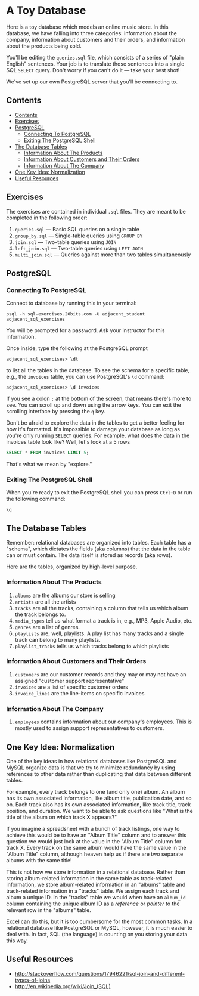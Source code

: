 # A Toy Database

Here is a toy database which models an online music store.  In this database, we have falling into three categories: information about the company, information about customers and their orders, and information about the products being sold.

You'll be editing the `queries.sql` file, which consists of a series of
"plain English" sentences.  Your job is to translate those sentences into a
single SQL `SELECT` query.  Don't worry if you can't do it — take your best shot!

We've set up our own PostgreSQL server that you'll be connecting to.

## Contents

- [Contents](#Contents)
- [Exercises](#Exercises)
- [PostgreSQL](#PostgreSQL)
  - [Connecting To PostgreSQL](#Connecting-To-PostgreSQL)
  - [Exiting The PostgreSQL Shell](#Exiting-The-PostgreSQL-Shell)
- [The Database Tables](#The-Database-Tables)
  - [Information About The Products](#Information-About-The-Products)
  - [Information About Customers and Their Orders](#Information-About-Customers-and-Their-Orders)
  - [Information About The Company](#Information-About-The-Company)
- [One Key Idea: Normalization](#One-Key-Idea-Normalization)
- [Useful Resources](#Useful-Resources)

## Exercises

The exercises are contained in individual `.sql` files. They are meant to be completed in the following order:

1. `queries.sql` — Basic SQL queries on a single table
1. `group_by.sql` — Single-table queries using `GROUP BY`
1. `join.sql` — Two-table queries using `JOIN`
1. `left_join.sql` — Two-table queries using `LEFT JOIN`
1. `multi_join.sql` — Queries against more than two tables simultaneously

## PostgreSQL

### Connecting To PostgreSQL

Connect to database by running this in your terminal:

```console
psql -h sql-exercises.20bits.com -U adjacent_student adjacent_sql_exercises
```

You will be prompted for a password. Ask your instructor for this information.

Once inside, type the following at the PostgreSQL prompt

```console
adjacent_sql_exercises> \dt
```

to list all the tables in the database.  To see the schema for a specific table, e.g., the `invoices` table, you can use PostgreSQL's `\d` command:

```text
adjacent_sql_exercises> \d invoices
```

If you see a colon `:` at the bottom of the screen, that means there's more to see. You can scroll up and down using the arrow keys. You can exit the scrolling interface by pressing the `q` key.

Don't be afraid to explore the data in the tables to get a better feeling for how it's formatted.  It's impossible to damage your database as long as you're only running `SELECT` queries.  For example, what does the data in the invoices table look like?  Well, let's look at a 5 rows

```sql
SELECT * FROM invoices LIMIT 5;
```

That's what we mean by "explore."

### Exiting The PostgreSQL Shell

When you're ready to exit the PostgreSQL shell you can press `Ctrl+D` or run the following command:

```console
\q
```

## The Database Tables

Remember: relational databases are organized into tables.  Each table has a "schema", which dictates the fields (aka columns) that the data in the table can or must contain.  The data itself is stored as records (aka rows).

Here are the tables, organized by high-level purpose.

### Information About The Products

1. `albums` are the albums our store is selling
2. `artists` are all the artists
3. `tracks` are all the tracks, containing a column that tells us which album the track belongs to.
4. `media_types` tell us what format a track is in, e.g., MP3, Apple Audio, etc.
5. `genres` are a list of genres.
6. `playlists` are, well, playlists.  A play list has many tracks and a single track can belong to many playlists.
7. `playlist_tracks` tells us which tracks belong to which playlists

### Information About Customers and Their Orders

1. `customers` are our customer records and they may or may not have an assigned "customer support representative"
2. `invoices` are a list of specific customer orders
3. `invoice_lines` are the line-items on specific invoices

### Information About The Company

1. `employees` contains information about our company's employees.  This is mostly used to assign support representatives to customers.

## One Key Idea: Normalization

One of the key ideas in how relational databases like PostgreSQL and MySQL organize data is that we try to minimize redundancy by using references to other data rather than duplicating that data between different tables.

For example, every track belongs to one (and only one) album.  An album has its own associated information, like album title, publication date, and so on.  Each track also has its own associated information, like track title, track position, and duration.  We want to be able to ask questions like "What is the title of the album on which track X appears?"

If you imagine a spreadsheet with a bunch of track listings, one way to achieve this would be to have an "Album Title" column and to answer this question we would just look at the value in the "Album Title" column for track X.  Every track on the same album would have the same value in the "Album Title" column, although heaven help us if there are two separate albums with the same title!

This is not how we store information in a relational database.  Rather than storing album-related information in the same table as track-related information, we store album-related information in an "albums" table and track-related information in a "tracks" table.  We assign each track and album a unique ID.  In the "tracks" table we would when have an `album_id` column containing the unique album ID as a *reference* or *pointer* to the relevant row in the "albums" table.

Excel can do this, but it is too cumbersome for the most common tasks.  In a relational database like PostgreSQL or MySQL, however, it is much easier to deal with.  In fact, SQL (the language) is counting on you storing your data this way.

## Useful Resources

- <http://stackoverflow.com/questions/17946221/sql-join-and-different-types-of-joins>
- <http://en.wikipedia.org/wiki/Join_(SQL)>
